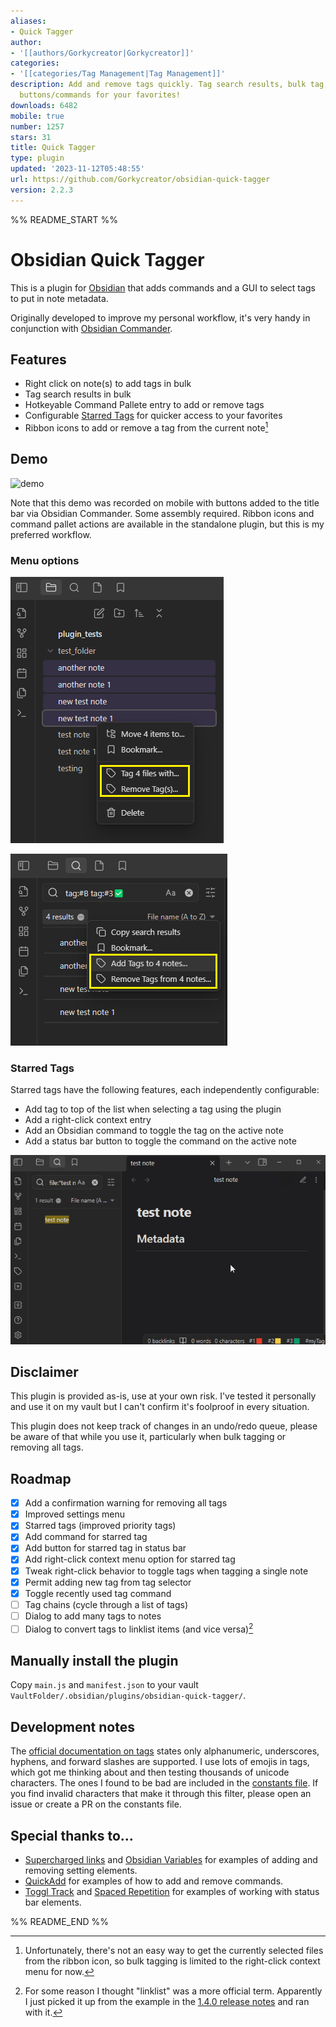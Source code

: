 ```yaml
---
aliases:
- Quick Tagger
author:
- '[[authors/Gorkycreator|Gorkycreator]]'
categories:
- '[[categories/Tag Management|Tag Management]]'
description: Add and remove tags quickly. Tag search results, bulk tag, and add dedicated
  buttons/commands for your favorites!
downloads: 6482
mobile: true
number: 1257
stars: 31
title: Quick Tagger
type: plugin
updated: '2023-11-12T05:48:55'
url: https://github.com/Gorkycreator/obsidian-quick-tagger
version: 2.2.3
---
```


%% README_START %%

# Obsidian Quick Tagger

This is a plugin for [Obsidian](https://obsidian.md) that adds commands and a GUI to select tags to put in note metadata.

Originally developed to improve my personal workflow, it's very handy in conjunction with [Obsidian Commander](https://github.com/phibr0/obsidian-commander).

## Features
- Right click on note(s) to add tags in bulk
- Tag search results in bulk
- Hotkeyable Command Pallete entry to add or remove tags
- Configurable [Starred Tags](https://github.com/Gorkycreator/obsidian-quick-tagger#starred-tags) for quicker access to your favorites
- Ribbon icons to add or remove a tag from the current note[^1]

[^1]: Unfortunately, there's not an easy way to get the currently selected files from the ribbon icon, so bulk tagging is limited to the right-click context menu for now.

## Demo
![demo](https://raw.githubusercontent.com/Gorkycreator/obsidian-quick-tagger/HEAD/images/quick_tagger_demo.gif)

Note that this demo was recorded on mobile with buttons added to the title bar via Obsidian Commander. Some assembly required. Ribbon icons and command pallet actions are available in the standalone plugin, but this is my preferred workflow.

### Menu options
![file-menu](https://raw.githubusercontent.com/Gorkycreator/obsidian-quick-tagger/HEAD/images/file-right-click-menu.png)

![search-menu](https://raw.githubusercontent.com/Gorkycreator/obsidian-quick-tagger/HEAD/images/search-results-menu.png)


### Starred Tags
Starred tags have the following features, each independently configurable:
  - Add tag to top of the list when selecting a tag using the plugin
  - Add a right-click context entry
  - Add an Obsidian command to toggle the tag on the active note
  - Add a status bar button to toggle the command on the active note

![starred-tag-demo](https://raw.githubusercontent.com/Gorkycreator/obsidian-quick-tagger/HEAD/images/starred-tag-demo.gif)

## Disclaimer
This plugin is provided as-is, use at your own risk. I've tested it personally and use it on my vault but I can't confirm it's foolproof in every situation.

This plugin does not keep track of changes in an undo/redo queue, please be aware of that while you use it, particularly when bulk tagging or removing all tags.

## Roadmap
- [x] Add a confirmation warning for removing all tags
- [x] Improved settings menu
- [x] Starred tags (improved priority tags)
- [x] Add command for starred tag
- [x] Add button for starred tag in status bar
- [x] Add right-click context menu option for starred tag
- [x] Tweak right-click behavior to toggle tags when tagging a single note
- [x] Permit adding new tag from tag selector
- [x] Toggle recently used tag command
- [ ] Tag chains (cycle through a list of tags)
- [ ] Dialog to add many tags to notes
- [ ] Dialog to convert tags to linklist items (and vice versa)[^2]

[^2]: For some reason I thought "linklist" was a more official term. Apparently I just picked it up from the example in the [1.4.0 release notes](https://obsidian.md/changelog/2023-07-26-desktop-v1.4.0/) and ran with it.

## Manually install the plugin

Copy `main.js` and `manifest.json` to your vault `VaultFolder/.obsidian/plugins/obsidian-quick-tagger/`.


## Development notes
The [official documentation on tags](https://help.obsidian.md/Editing+and+formatting/Tags#Tag+format) states only alphanumeric, underscores, hyphens, and forward slashes are supported. I use lots of emojis in tags, which got me thinking about and then testing thousands of unicode characters. The ones I found to be bad are included in the [constants file](https://github.com/Gorkycreator/obsidian-quick-tagger/blob/master/src/constants.ts). If you find invalid characters that make it through this filter, please open an issue or create a PR on the constants file.

## Special thanks to...
- [Supercharged links](https://github.com/mdelobelle/obsidian_supercharged_links) and [Obsidian Variables](https://github.com/jffaust/obsidian-variables) for examples of adding and removing setting elements.
- [QuickAdd](https://github.com/chhoumann/quickadd) for examples of how to add and remove commands.
- [Toggl Track](https://github.com/mcndt/obsidian-toggl-integration) and [Spaced Repetition](https://github.com/st3v3nmw/obsidian-spaced-repetition) for examples of working with status bar elements.

%% README_END %%